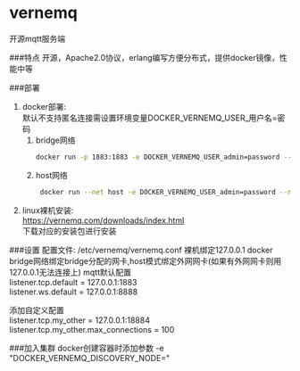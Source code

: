 # vernemq
开源mqtt服务端

###特点
开源，Apache2.0协议，erlang编写方便分布式，提供docker镜像，性能中等

###部署
1. docker部署:  
    默认不支持匿名连接需设置环境变量DOCKER_VERNEMQ_USER_用户名=密码
    1. bridge网络
        ```bash
        docker run -p 1883:1883 -e DOCKER_VERNEMQ_USER_admin=password --name vernemq1 -d erlio/docker-vernemq
        ```
    2. host网络
       ```bash
        docker run --net host -e DOCKER_VERNEMQ_USER_admin=password --name vernemq1 -d erlio/docker-vernemq
        ```
2. linux裸机安装:  
    https://vernemq.com/downloads/index.html  
    下载对应的安装包进行安装

###设置
    配置文件:
    /etc/vernemq/vernemq.conf
    裸机绑定127.0.0.1
    docker bridge网络绑定bridge分配的网卡,host模式绑定外网网卡(如果有外网网卡则用127.0.0.1无法连接上)
mqtt默认配置  
listener.tcp.default = 127.0.0.1:1883  
listener.ws.default = 127.0.0.1:8888

添加自定义配置  
listener.tcp.my_other = 127.0.0.1:18884
listener.tcp.my_other.max_connections = 100

###加入集群
    docker创建容器时添加参数
    -e "DOCKER_VERNEMQ_DISCOVERY_NODE=<IP-OF-VERNEMQ1>"